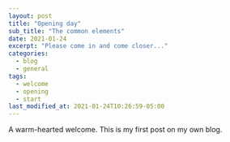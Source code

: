```yaml
---
layout: post
title: "Opening day"
sub_title: "The common elements"
date: 2021-01-24
excerpt: "Please come in and come closer..."
categories:
  - blog
  - general
tags:
  - welcome
  - opening
  - start
last_modified_at: 2021-01-24T10:26:59-05:00
---
```


A warm-hearted welcome. This is my first post on my own blog.

